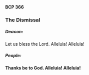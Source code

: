 #### BCP 366
### The Dismissal
##### Deacon:
Let us bless the Lord. Alleluia! Alleluia!

##### **People:**
**Thanks be to God. Alleluia! Alleluia!**

